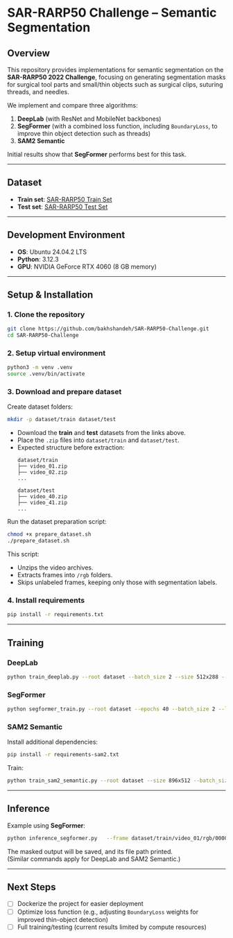 # SAR-RARP50 Challenge – Semantic Segmentation

## Overview
This repository provides implementations for semantic segmentation on the **SAR-RARP50 2022 Challenge**, focusing on generating segmentation masks for surgical tool parts and small/thin objects such as surgical clips, suturing threads, and needles.  

We implement and compare three algorithms:

1. **DeepLab** (with ResNet and MobileNet backbones)  
2. **SegFormer** (with a combined loss function, including `BoundaryLoss`, to improve thin object detection such as threads)  
3. **SAM2 Semantic**  

Initial results show that **SegFormer** performs best for this task.  

---

## Dataset
- **Train set**: [SAR-RARP50 Train Set](https://rdr.ucl.ac.uk/articles/dataset/SAR-RARP50_train_set/24932529)  
- **Test set**: [SAR-RARP50 Test Set](https://rdr.ucl.ac.uk/articles/dataset/SAR-RARP50_test_set/24932499)  

---

## Development Environment
- **OS**: Ubuntu 24.04.2 LTS  
- **Python**: 3.12.3  
- **GPU**: NVIDIA GeForce RTX 4060 (8 GB memory)  

---

## Setup & Installation

### 1. Clone the repository
```bash
git clone https://github.com/bakhshandeh/SAR-RARP50-Challenge.git
cd SAR-RARP50-Challenge
```

### 2. Setup virtual environment
```bash
python3 -m venv .venv
source .venv/bin/activate
```

### 3. Download and prepare dataset
Create dataset folders:
```bash
mkdir -p dataset/train dataset/test
```

- Download the **train** and **test** datasets from the links above.  
- Place the `.zip` files into `dataset/train` and `dataset/test`.  
- Expected structure before extraction:
  ```
  dataset/train
  ├── video_01.zip
  ├── video_02.zip
  ...

  dataset/test
  ├── video_40.zip
  ├── video_41.zip
  ...
  ```

Run the dataset preparation script:
```bash
chmod +x prepare_dataset.sh
./prepare_dataset.sh
```
This script:
- Unzips the video archives.  
- Extracts frames into `/rgb` folders.  
- Skips unlabeled frames, keeping only those with segmentation labels.  

### 4. Install requirements
```bash
pip install -r requirements.txt
```

---

## Training

### DeepLab
```bash
python train_deeplab.py --root dataset --batch_size 2 --size 512x288 --disable_aux --backbone mobilenet --bn freeze
```

### SegFormer
```bash
python segformer_train.py --root dataset --epochs 40 --batch_size 2 --lr 6e-5 --wd 1e-4 --size 1024x576 --variant b2 --progress bar
```

### SAM2 Semantic
Install additional dependencies:
```bash
pip install -r requirements-sam2.txt
```

Train:
```bash
python train_sam2_semantic.py --root dataset --size 896x512 --batch_size 2 --epochs 40 --lr 6e-5 --wd 1e-4 --freeze_backbone --fallback_variant vit_b --num_workers 4
```

---

## Inference

Example using **SegFormer**:
```bash
python inference_segformer.py   --frame dataset/train/video_01/rgb/000000000.png   --checkpoint checkpoints_segformer/best_segformer.pth   --variant b2   --size 1024x576
```

The masked output will be saved, and its file path printed.  
(Similar commands apply for DeepLab and SAM2 Semantic.)

---

## Next Steps
- [ ] Dockerize the project for easier deployment  
- [ ] Optimize loss function (e.g., adjusting `BoundaryLoss` weights for improved thin-object detection)  
- [ ] Full training/testing (current results limited by compute resources)  
